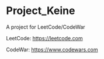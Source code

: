 # Project_Keine

A project for LeetCode/CodeWar

LeetCode: https://leetcode.com

CodeWar: https://www.codewars.com
